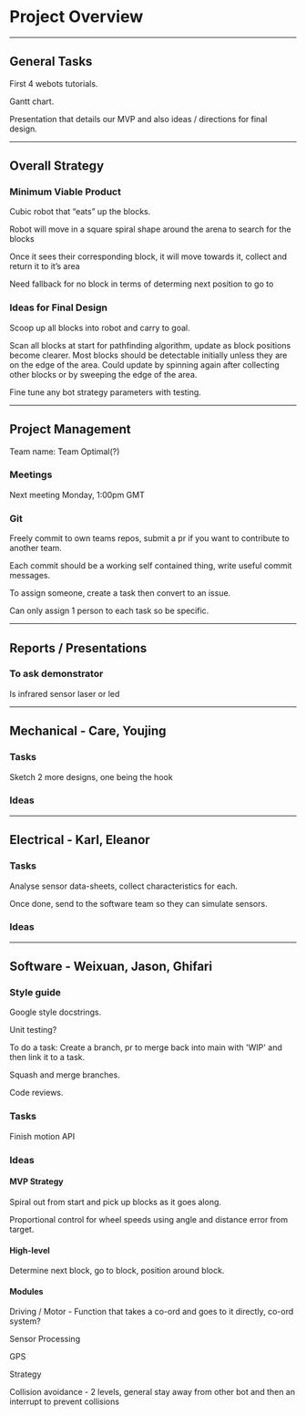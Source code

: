 # Project Overview

---

## General Tasks

First 4 webots tutorials.

Gantt chart.

Presentation that details our MVP and also ideas / directions for final design.

---

## Overall Strategy

### Minimum Viable Product

Cubic robot that “eats” up the blocks.

Robot will move in a square spiral shape around the arena to search for the blocks

Once it sees their corresponding block, it will move towards it, collect and return it to it’s area

Need fallback for no block in terms of determing next position to go to

### Ideas for Final Design

Scoop up all blocks into robot and carry to goal.

Scan all blocks at start for pathfinding algorithm, update as block positions become clearer. Most blocks should be detectable initially unless they are on the edge of the area. Could update by spinning again after collecting other blocks or by sweeping the edge of the area.

Fine tune any bot strategy parameters with testing.

---

## Project Management

Team name: Team Optimal(?)

### Meetings

Next meeting Monday, 1:00pm GMT

### Git

Freely commit to own teams repos, submit a pr if you want to contribute to another team.

Each commit should be a working self contained thing, write useful commit messages.

To assign someone, create a task then convert to an issue.

Can only assign 1 person to each task so be specific.

---

## Reports / Presentations

### To ask demonstrator

Is infrared sensor laser or led

---

## Mechanical - Care, Youjing

### Tasks

Sketch 2 more designs, one being the hook

### Ideas

---

## Electrical - Karl, Eleanor

### Tasks

Analyse sensor data-sheets, collect characteristics for each.

Once done, send to the software team so they can simulate sensors.

### Ideas

---

## Software - Weixuan, Jason, Ghifari

### Style guide

Google style docstrings.

Unit testing?

To do a task: Create a branch, pr to merge back into main with 'WIP' and then link it to a task.

Squash and merge branches.

Code reviews.

### Tasks

Finish motion API

### Ideas

#### MVP Strategy

Spiral out from start and pick up blocks as it goes along.

Proportional control for wheel speeds using angle and distance error from target.

#### High-level

Determine next block, go to block, position around block.

#### Modules

Driving / Motor - Function that takes a co-ord and goes to it directly, co-ord system?

Sensor Processing

GPS

Strategy

Collision avoidance - 2 levels, general stay away from other bot and then an interrupt to prevent collisions

